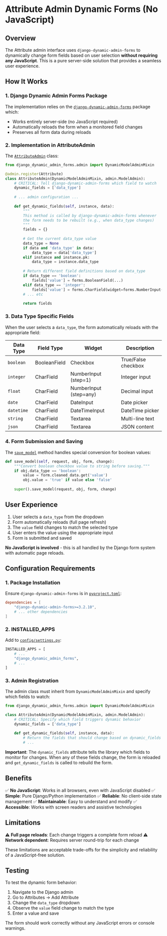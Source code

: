 # Attribute Admin Dynamic Forms (No JavaScript)

## Overview

The Attribute admin interface uses `django-dynamic-admin-forms` to dynamically change form fields based on user selection **without requiring any JavaScript**. This is a pure server-side solution that provides a seamless user experience.

## How It Works

### 1. Django Dynamic Admin Forms Package

The implementation relies on the [`django-dynamic-admin-forms`](https://github.com/EmilStenstrom/django-dynamic-admin-forms) package which:

- Works entirely server-side (no JavaScript required)
- Automatically reloads the form when a monitored field changes
- Preserves all form data during reloads

### 2. Implementation in AttributeAdmin

The [`AttributeAdmin`](../core/admin/attribute_admin.py) class:

```python
from django_dynamic_admin_forms.admin import DynamicModelAdminMixin

@admin.register(Attribute)
class AttributeAdmin(DynamicModelAdminMixin, admin.ModelAdmin):
    # CRITICAL: Tell django-dynamic-admin-forms which field to watch
    dynamic_fields = ['data_type']
    
    # ... admin configuration ...
    
    def get_dynamic_fields(self, instance, data):
        """
        This method is called by django-dynamic-admin-forms whenever
        the form needs to be rebuilt (e.g., when data_type changes)
        """
        fields = {}
        
        # Get the current data_type value
        data_type = None
        if data and 'data_type' in data:
            data_type = data['data_type']
        elif instance and instance.pk:
            data_type = instance.data_type
        
        # Return different field definitions based on data_type
        if data_type == 'boolean':
            fields['value'] = forms.BooleanField(...)
        elif data_type == 'integer':
            fields['value'] = forms.CharField(widget=forms.NumberInput(...))
        # ... etc
        
        return fields
```

### 3. Data Type Specific Fields

When the user selects a `data_type`, the form automatically reloads with the appropriate field:

| Data Type | Field Type | Widget | Description |
|-----------|------------|--------|-------------|
| `boolean` | BooleanField | Checkbox | True/False checkbox |
| `integer` | CharField | NumberInput (step=1) | Integer input |
| `float` | CharField | NumberInput (step=any) | Decimal input |
| `date` | CharField | DateInput | Date picker |
| `datetime` | CharField | DateTimeInput | DateTime picker |
| `string` | CharField | Textarea | Multi-line text |
| `json` | CharField | Textarea | JSON content |

### 4. Form Submission and Saving

The [`save_model`](../core/admin/attribute_admin.py:134) method handles special conversion for boolean values:

```python
def save_model(self, request, obj, form, change):
    """Convert boolean checkbox value to string before saving."""
    if obj.data_type == 'boolean':
        value = form.cleaned_data.get('value')
        obj.value = 'true' if value else 'false'
    
    super().save_model(request, obj, form, change)
```

## User Experience

1. User selects a `data_type` from the dropdown
2. Form automatically reloads (full page refresh)
3. The `value` field changes to match the selected type
4. User enters the value using the appropriate input
5. Form is submitted and saved

**No JavaScript is involved** - this is all handled by the Django form system with automatic page reloads.

## Configuration Requirements

### 1. Package Installation

Ensure `django-dynamic-admin-forms` is in [`pyproject.toml`](../pyproject.toml):

```toml
dependencies = [
    "django-dynamic-admin-forms>=3.2.10",
    # ... other dependencies
]
```

### 2. INSTALLED_APPS

Add to [`config/settings.py`](../config/settings.py):

```python
INSTALLED_APPS = [
    # ...
    "django_dynamic_admin_forms",
    # ...
]
```

### 3. Admin Registration

The admin class must inherit from `DynamicModelAdminMixin` and specify which fields to watch:

```python
from django_dynamic_admin_forms.admin import DynamicModelAdminMixin

class AttributeAdmin(DynamicModelAdminMixin, admin.ModelAdmin):
    # CRITICAL: Specify which field triggers dynamic behavior
    dynamic_fields = ['data_type']
    
    def get_dynamic_fields(self, instance, data):
        # Return the fields that should change based on dynamic_fields
        # ...
```

**Important**: The `dynamic_fields` attribute tells the library which fields to monitor for changes. When any of these fields change, the form is reloaded and `get_dynamic_fields` is called to rebuild the form.

## Benefits

✅ **No JavaScript**: Works in all browsers, even with JavaScript disabled
✅ **Simple**: Pure Django/Python implementation
✅ **Reliable**: No client-side state management
✅ **Maintainable**: Easy to understand and modify
✅ **Accessible**: Works with screen readers and assistive technologies

## Limitations

⚠️ **Full page reloads**: Each change triggers a complete form reload
⚠️ **Network dependent**: Requires server round-trip for each change

These limitations are acceptable trade-offs for the simplicity and reliability of a JavaScript-free solution.

## Testing

To test the dynamic form behavior:

1. Navigate to the Django admin
2. Go to Attributes → Add Attribute
3. Change the `data_type` dropdown
4. Observe the `value` field change to match the type
5. Enter a value and save

The form should work correctly without any JavaScript errors or console warnings.